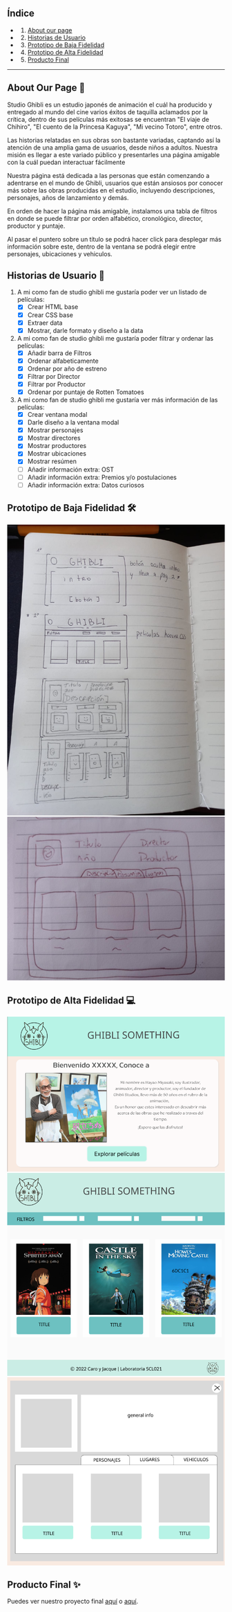 ## Índice 

* 1. [About our page](#about-our-page-seedling)
* 2. [Historias de Usuario](#historias-de-usuario-bookmark_tabs)
* 3. [Prototipo de Baja Fidelidad](#prototipo-de-baja-fidelidad-hammer_and_wrench)
* 4. [Prototipo de Alta Fidelidad](#prototipo-de-alta-fidelidad-computer)
* 5. [Producto Final](#producto-final-sparkles) 


***

  
## About Our Page :seedling: 

Studio Ghibli es un estudio japonés de animación el cuál ha producido y entregado al mundo del cine varios éxitos de taquilla aclamados por la crítica, dentro de sus películas más exitosas se encuentran "El viaje de Chihiro", "El cuento de la Princesa Kaguya", "Mi vecino Totoro", entre otros.

Las historias relatadas en sus obras son bastante variadas, captando así la atención de una amplia gama de usuarios, desde niños a adultos.
Nuestra misión es llegar a este variado público y presentarles una página amigable con la cuál puedan interactuar fácilmente 

Nuestra página está dedicada a las personas que están comenzando a adentrarse en el mundo de Ghibli, usuarios que están ansiosos por conocer más sobre las obras producidas en el estudio, incluyendo descripciones, personajes, años de lanzamiento y demás.

En orden de hacer la página más amigable, instalamos una tabla de filtros en donde se puede filtrar por orden alfabético, cronológico, director, productor y puntaje.

Al pasar el puntero sobre un título se podrá hacer click para desplegar más información sobre este, dentro de la ventana se podrá elegir entre personajes, ubicaciones y vehiculos.


  
## Historias de Usuario :bookmark_tabs:

1. A mi como fan de studio ghibli me gustaría poder ver un listado de películas:
   - [x] Crear HTML base
   - [x] Crear CSS base
   - [x] Extraer data
   - [x] Mostrar, darle formato y diseño a la data

3. A mi como fan de studio ghibli me gustaría poder filtrar y ordenar las películas:
   - [x] Añadir barra de Filtros
   - [x] Ordenar alfabeticamente
   - [x] Ordenar por año de estreno
   - [x] Filtrar por Director
   - [x] Filtrar por Productor
   - [x] Ordenar por puntaje de Rotten Tomatoes

4. A mi como fan de studio ghibli me gustaría ver más información de las películas:
   - [x] Crear ventana modal
   - [x] Darle diseño a la ventana modal
   - [x] Mostrar personajes
   - [x] Mostrar directores
   - [x] Mostrar productores
   - [x] Mostrar ubicaciones
   - [x] Mostrar resúmen
   - [ ] Añadir información extra: OST
   - [ ] Añadir información extra: Premios y/o postulaciones
   - [ ] Añadir información extra: Datos curiosos

## Prototipo de Baja Fidelidad :hammer_and_wrench:
![](./src/resourcesReadMe/bajaFidelidad1.jpg)
![](./src/resourcesReadMe/bajaFidelidad2.jpg/)

## Prototipo de Alta Fidelidad :computer:

![](./src/resourcesReadMe/prototipoAltaFidelidadInicio.png)
![](./src/resourcesReadMe/prototipoAltaFidelidadDespliegue.png)
![](./src/resourcesReadMe/prototipoAltaFidelidadPopUp.png)

## Producto Final :sparkles:
Puedes ver nuestro proyecto final [aquí](https://carolinafuenzalida.github.io/SCL021-data-lovers/src/index.html) o [aquí](https://jackiiem.github.io/SCL021-data-lovers/src/index.html).

